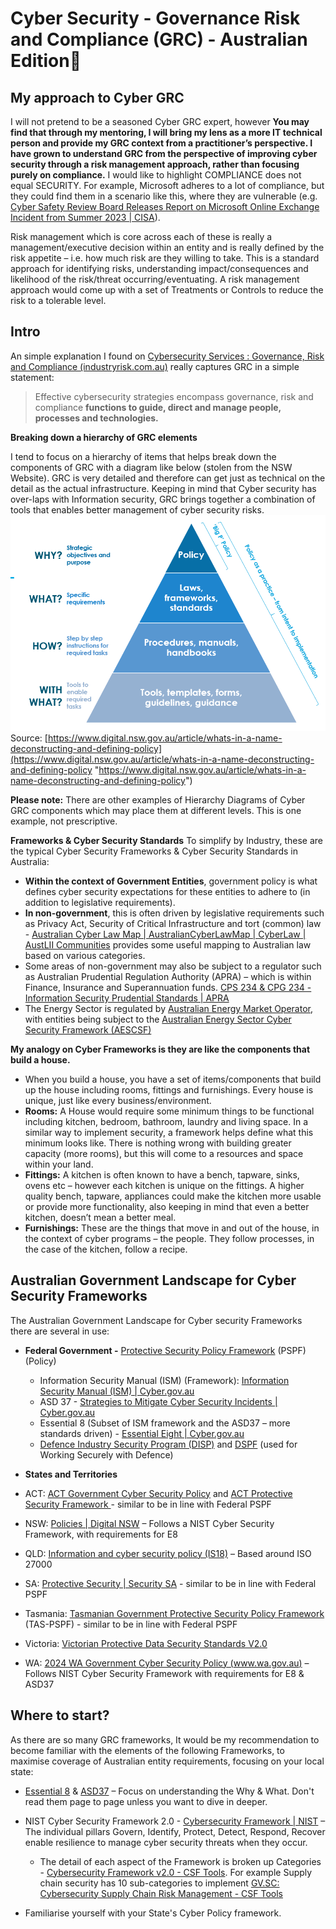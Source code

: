 # Cyber Security - Governance Risk and Compliance (GRC) - Australian Edition🦘

## My approach to Cyber GRC
I will not pretend to be a seasoned Cyber GRC expert, however **You may find that through my mentoring, I will bring my lens as a more IT technical person and provide my GRC context from a practitioner’s perspective. I have grown to understand GRC from the perspective of improving cyber security through a risk management approach, rather than focusing purely on compliance.** I would like to highlight COMPLIANCE does not equal SECURITY.  For example, Microsoft adheres to a lot of compliance, but they could find them in a scenario like this, where they are vulnerable (e.g.  [Cyber Safety Review Board Releases Report on Microsoft Online Exchange Incident from Summer 2023 | CISA](https://www.cisa.gov/resources-tools/resources/cyber-safety-review-board-releases-report-microsoft-online-exchange-incident-summer-2023 "https://www.cisa.gov/resources-tools/resources/cyber-safety-review-board-releases-report-microsoft-online-exchange-incident-summer-2023")).

Risk management which is core across each of these is really a management/executive decision within an entity and is really defined by the risk appetite – i.e. how much risk are they willing to take. This is a standard approach for identifying risks, understanding impact/consequences and likelihood of the risk/threat occurring/eventuating. A risk management approach would come up with a set of Treatments or Controls to reduce the risk to a tolerable level.

## Intro
An simple explanation I found on  [Cybersecurity Services : Governance, Risk and Compliance (industryrisk.com.au)](https://industryrisk.com.au/services/cybersecurity-services/ "https://industryrisk.com.au/services/cybersecurity-services/")  really captures GRC in a simple statement:

> Effective cybersecurity strategies encompass governance, risk and  compliance  **functions to guide, direct and manage people, processes and technologies.**

**Breaking down a hierarchy of GRC elements**

I tend to focus on a hierarchy of items that helps break down the components of GRC with a diagram like below (stolen from the NSW Website). GRC is very detailed and therefore can get just as technical on the detail as the actual infrastructure. Keeping in mind that Cyber security has over-laps with Information security, GRC brings together a combination of tools that enables better management of cyber security risks.
![An example of the components that make up a Hierarchy of Cyber GRC](./Images/CyberFrameworkHierarchy.png)
Source: [https://www.digital.nsw.gov.au/article/whats-in-a-name-deconstructing-and-defining-policy](https://www.digital.nsw.gov.au/article/whats-in-a-name-deconstructing-and-defining-policy "https://www.digital.nsw.gov.au/article/whats-in-a-name-deconstructing-and-defining-policy")

**Please note:** There are other examples of Hierarchy Diagrams of Cyber GRC components which may place them at different levels.  This is one example, not prescriptive.

**Frameworks & Cyber Security Standards**
To simplify by Industry, these are the typical Cyber Security Frameworks & Cyber Security Standards in Australia:
* **Within the context of Government Entities**, government policy is what defines cyber security expectations for these entities to adhere to (in addition to legislative requirements). 
* **In non-government**, this is often driven by legislative requirements such as Privacy Act, Security of Critical Infrastructure and tort (common) law -  [Australian Cyber Law Map | AustralianCyberLawMap | CyberLaw | AustLII Communities](https://austlii.community/wiki/CyberLaw/AustralianCyberLawMap/ "https://austlii.community/wiki/CyberLaw/AustralianCyberLawMap/")  provides some useful mapping to Australian law based on various categories.  
* Some areas of non-government may also be subject to a regulator such as Australian Prudential Regulation Authority (APRA) – which is within Finance, Insurance and Superannuation funds. [CPS 234 & CPG 234 - Information Security Prudential Standards | APRA](https://www.apra.gov.au/information-security "https://www.apra.gov.au/information-security")
* The Energy Sector is regulated by [Australian Energy Market Operator](https://aemo.com.au/), with entities being subject to the [Australian Energy Sector Cyber Security Framework (AESCSF)](https://aemo.com.au/initiatives/major-programs/cyber-security/aescsf-framework-and-resources) 

**My analogy on Cyber Frameworks is they are like the components that build a house.**

-   When you build a house, you have a set of items/components that build up the house including rooms, fittings and furnishings. Every house is unique, just like every business/environment.
-   **Rooms:** A House would require some minimum things to be functional including kitchen, bedroom, bathroom, laundry and living space. In a similar way to implement security, a framework helps define what this minimum looks like. There is nothing wrong with building greater capacity (more rooms), but this will come to a resources and space within your land.
-   **Fittings:** A kitchen is often known to have a bench, tapware, sinks, ovens etc – however each kitchen is unique on the fittings. A higher quality bench, tapware, appliances could make the kitchen more usable or provide more functionality, also keeping in mind that even a better kitchen, doesn’t mean a better meal.
-   **Furnishings:**  These are the things that move in and out of the house, in the context of cyber programs – the people. They follow processes, in the case of the kitchen, follow a recipe.

## Australian Government Landscape for Cyber Security Frameworks
The Australian Government Landscape for Cyber security Frameworks there are several in use:

-   **Federal Government -** [Protective Security Policy Framework](https://www.protectivesecurity.gov.au/ "https://www.protectivesecurity.gov.au/")  (PSPF) (Policy)
	- Information Security Manual (ISM) (Framework):  [Information Security Manual (ISM) | Cyber.gov.au](https://www.cyber.gov.au/resources-business-and-government/essential-cyber-security/ism "https://www.cyber.gov.au/resources-business-and-government/essential-cyber-security/ism")
	- ASD 37 -  [Strategies to Mitigate Cyber Security Incidents | Cyber.gov.au](https://www.cyber.gov.au/resources-business-and-government/essential-cyber-security/strategies-mitigate-cyber-security-incidents "https://www.cyber.gov.au/resources-business-and-government/essential-cyber-security/strategies-mitigate-cyber-security-incidents")
	- Essential 8 (Subset of ISM framework and the ASD37 – more standards driven) -  [Essential Eight | Cyber.gov.au](https://www.cyber.gov.au/resources-business-and-government/essential-cyber-security/essential-eight "https://www.cyber.gov.au/resources-business-and-government/essential-cyber-security/essential-eight")
	- [Defence Industry Security Program (DISP)](https://www.defence.gov.au/business-industry/industry-governance/industry-regulators/defence-industry-security-program) and [DSPF](https://www.defence.gov.au/business-industry/industry-governance/industry-regulators/defence-industry-security-program/resources/frequently-asked-questions) (used for Working Securely with Defence)

-   **States and Territories**
- ACT: [ACT Government Cyber Security Policy](https://www.act.gov.au/open/act-government-cyber-security-policy) and [ACT Protective Security Framework
](https://www.act.gov.au/open/act-protective-security-framework) - similar to be in line with Federal PSPF
- NSW:  [Policies | Digital NSW](https://www.digital.nsw.gov.au/delivery/cyber-security/policies "https://www.digital.nsw.gov.au/delivery/cyber-security/policies")  – Follows a NIST Cyber Security Framework, with requirements for E8
-   QLD:  [Information and cyber security policy (IS18)](https://www.forgov.qld.gov.au/information-and-communication-technology/cyber-security/information-security-requirements-and-responsibilities "https://www.forgov.qld.gov.au/information-and-communication-technology/cyber-security/information-security-requirements-and-responsibilities")  – Based around ISO 27000
-  SA:  [Protective Security | Security SA](https://www.security.sa.gov.au/protective-security-framework "https://www.security.sa.gov.au/protective-security-framework") - similar to be in line with Federal PSPF
- Tasmania: [Tasmanian Government Protective Security Policy Framework](https://www.security.tas.gov.au/protective-security) (TAS-PSPF) - similar to be in line with Federal PSPF
- Victoria:   [Victorian Protective Data Security Standards V2.0](https://ovic.vic.gov.au/information-security/standards/)
- WA:  [2024 WA Government Cyber Security Policy (www.wa.gov.au)](https://www.wa.gov.au/government/publications/2024-wa-government-cyber-security-policy "https://www.wa.gov.au/government/publications/2024-wa-government-cyber-security-policy")  – Follows NIST Cyber Security Framework with requirements for E8 & ASD37

## Where to start?
As there are so many GRC frameworks, It would be my recommendation to become familiar with the elements of the following Frameworks, to maximise coverage of Australian entity requirements, focusing on your local state:

-   [Essential 8](https://www.cyber.gov.au/resources-business-and-government/essential-cyber-security/essential-eight "https://www.cyber.gov.au/resources-business-and-government/essential-cyber-security/essential-eight") &  [ASD37](https://www.cyber.gov.au/resources-business-and-government/essential-cyber-security/strategies-mitigate-cyber-security-incidents "https://www.cyber.gov.au/resources-business-and-government/essential-cyber-security/strategies-mitigate-cyber-security-incidents") – Focus on understanding the Why & What.  Don't read them page to page unless you want to dive in deeper.
-   NIST Cyber Security Framework 2.0 -  [Cybersecurity Framework | NIST](https://www.nist.gov/cyberframework "https://www.nist.gov/cyberframework") – The individual pillars Govern, Identify, Protect, Detect, Respond, Recover enable resilience to manage cyber security threats when they occur.

	- The detail of each aspect of the Framework is broken up Categories - [Cybersecurity Framework v2.0 - CSF Tools](https://csf.tools/reference/nist-cybersecurity-framework/v2-0/ "https://csf.tools/reference/nist-cybersecurity-framework/v2-0/"). For example Supply chain security has 10 sub-categories to implement  [GV.SC: Cybersecurity Supply Chain Risk Management - CSF Tools](https://csf.tools/reference/nist-cybersecurity-framework/v2-0/gv/gv-sc/ "https://csf.tools/reference/nist-cybersecurity-framework/v2-0/gv/gv-sc/")

-   Familiarise yourself with your State's Cyber Policy framework.
